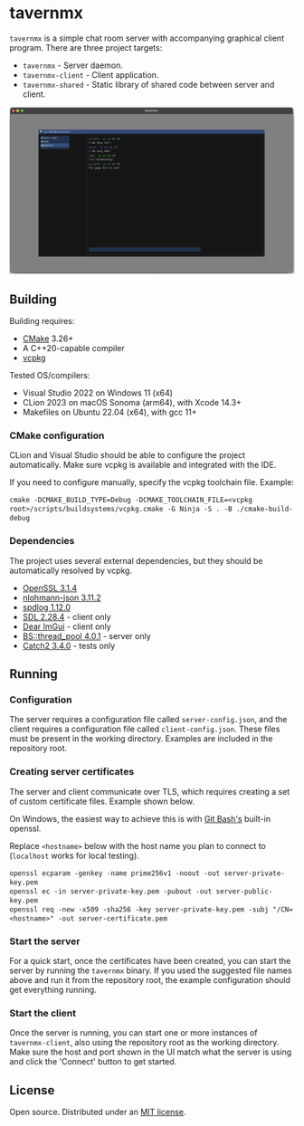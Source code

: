 # tavernmx

`tavernmx` is a simple chat room server with accompanying graphical client program. There are three project targets:

* `tavernmx` - Server daemon.
* `tavernmx-client` - Client application.
* `tavernmx-shared` - Static library of shared code between server and client.

![](example.png)

## Building

Building requires:
* [CMake](https://cmake.org/) 3.26+
* A C++20-capable compiler
* [vcpkg](https://vcpkg.io/en/)

Tested OS/compilers:
* Visual Studio 2022 on Windows 11 (x64)
* CLion 2023 on macOS Sonoma (arm64), with Xcode 14.3+
* Makefiles on Ubuntu 22.04 (x64), with gcc 11+

### CMake configuration

CLion and Visual Studio should be able to configure the project automatically. Make sure vcpkg is available and integrated with the IDE.

If you need to configure manually, specify the vcpkg toolchain file. Example:

```shell
cmake -DCMAKE_BUILD_TYPE=Debug -DCMAKE_TOOLCHAIN_FILE=<vcpkg root>/scripts/buildsystems/vcpkg.cmake -G Ninja -S . -B ./cmake-build-debug
```

### Dependencies

The project uses several external dependencies, but they should be automatically resolved by vcpkg.

* [OpenSSL 3.1.4](https://www.openssl.org/)
* [nlohmann-json 3.11.2](https://json.nlohmann.me/)
* [spdlog 1.12.0](https://github.com/gabime/spdlog)
* [SDL 2.28.4](https://www.libsdl.org/) - client only
* [Dear ImGui](https://github.com/ocornut/imgui) - client only
* [BS::thread_pool 4.0.1](https://github.com/bshoshany/thread-pool) - server only
* [Catch2 3.4.0](https://github.com/catchorg/Catch2) - tests only

## Running

### Configuration

The server requires a configuration file called `server-config.json`, and the client requires a configuration file called `client-config.json`. These files must be present in the working directory. Examples are included in the repository root.

### Creating server certificates

The server and client communicate over TLS, which requires creating a set of custom certificate files. Example shown below.

On Windows, the easiest way to achieve this is with [Git Bash's](https://gitforwindows.org/) built-in openssl.

Replace `<hostname>` below with the host name you plan to connect to (`localhost` works for local testing).

```shell
openssl ecparam -genkey -name prime256v1 -noout -out server-private-key.pem
openssl ec -in server-private-key.pem -pubout -out server-public-key.pem
openssl req -new -x509 -sha256 -key server-private-key.pem -subj "/CN=<hostname>" -out server-certificate.pem
```

### Start the server

For a quick start, once the certificates have been created, you can start the server by running the `tavernmx` binary. If you used the suggested file names above and run it from the repository root, the example configuration should get everything running.

### Start the client

Once the server is running, you can start one or more instances of `tavernmx-client`, also using the repository root as the working directory. Make sure the host and port shown in the UI match what the server is using and click the 'Connect' button to get started.

## License

Open source. Distributed under an [MIT license](LICENSE.md).
